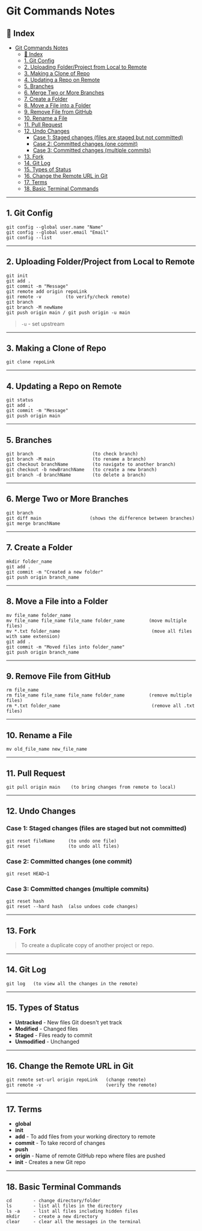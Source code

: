 # Git Commands Notes

## 📑 Index

- [Git Commands Notes](#git-commands-notes)
  - [📑 Index](#-index)
  - [1. Git Config](#1-git-config)
  - [2. Uploading Folder/Project from Local to Remote](#2-uploading-folderproject-from-local-to-remote)
  - [3. Making a Clone of Repo](#3-making-a-clone-of-repo)
  - [4. Updating a Repo on Remote](#4-updating-a-repo-on-remote)
  - [5. Branches](#5-branches)
  - [6. Merge Two or More Branches](#6-merge-two-or-more-branches)
  - [7. Create a Folder](#7-create-a-folder)
  - [8. Move a File into a Folder](#8-move-a-file-into-a-folder)
  - [9. Remove File from GitHub](#9-remove-file-from-github)
  - [10. Rename a File](#10-rename-a-file)
  - [11. Pull Request](#11-pull-request)
  - [12. Undo Changes](#12-undo-changes)
    - [Case 1: Staged changes (files are staged but not committed)](#case-1-staged-changes-files-are-staged-but-not-committed)
    - [Case 2: Committed changes (one commit)](#case-2-committed-changes-one-commit)
    - [Case 3: Committed changes (multiple commits)](#case-3-committed-changes-multiple-commits)
  - [13. Fork](#13-fork)
  - [14. Git Log](#14-git-log)
  - [15. Types of Status](#15-types-of-status)
  - [16. Change the Remote URL in Git](#16-change-the-remote-url-in-git)
  - [17. Terms](#17-terms)
  - [18. Basic Terminal Commands](#18-basic-terminal-commands)

---

## 1. Git Config

```
git config --global user.name "Name"
git config --global user.email "Email"
git config --list
```

---

## 2. Uploading Folder/Project from Local to Remote

```
git init
git add .
git commit -m "Message"
git remote add origin repoLink
git remote -v         (to verify/check remote)
git branch
git branch -M newName
git push origin main / git push origin -u main
```

> `-u` - set upstream

---

## 3. Making a Clone of Repo

```
git clone repoLink
```

---

## 4. Updating a Repo on Remote

```
git status
git add .
git commit -m "Message"
git push origin main
```

---

## 5. Branches

```
git branch                      (to check branch)
git branch -M main              (to rename a branch)
git checkout branchName         (to navigate to another branch)
git checkout -b newBranchName   (to create a new branch)
git branch -d branchName        (to delete a branch)
```

---

## 6. Merge Two or More Branches

```
git branch
git diff main                  (shows the difference between branches)
git merge branchName
```

---

## 7. Create a Folder

```
mkdir folder_name
git add .
git commit -m "Created a new folder"
git push origin branch_name
```

---

## 8. Move a File into a Folder

```
mv file_name folder_name
mv file_name file_name file_name folder_name         (move multiple files)
mv *.txt folder_name                                  (move all files with same extension)
git add .
git commit -m "Moved files into folder_name"
git push origin branch_name
```

---

## 9. Remove File from GitHub

```
rm file_name
rm file_name file_name file_name folder_name         (remove multiple files)
rm *.txt folder_name                                  (remove all .txt files)
```

---

## 10. Rename a File

```
mv old_file_name new_file_name
```

---

## 11. Pull Request

```
git pull origin main    (to bring changes from remote to local)
```

---

## 12. Undo Changes

### Case 1: Staged changes (files are staged but not committed)

```
git reset fileName     (to undo one file)
git reset              (to undo all files)
```

### Case 2: Committed changes (one commit)

```
git reset HEAD~1
```

### Case 3: Committed changes (multiple commits)

```
git reset hash
git reset --hard hash  (also undoes code changes)
```

---

## 13. Fork

> To create a duplicate copy of another project or repo.

---

## 14. Git Log

```
git log   (to view all the changes in the remote)
```

---

## 15. Types of Status

* **Untracked** - New files Git doesn't yet track
* **Modified** - Changed files
* **Staged** - Files ready to commit
* **Unmodified** - Unchanged

---

## 16. Change the Remote URL in Git

```
git remote set-url origin repoLink   (change remote)
git remote -v                        (verify the remote)
```

---

## 17. Terms

* **global**
* **init**
* **add** - To add files from your working directory to remote
* **commit** - To take record of changes
* **push**
* **origin** - Name of remote GitHub repo where files are pushed
* **init** - Creates a new Git repo

---

## 18. Basic Terminal Commands

```
cd        - change directory/folder
ls        - list all files in the directory
ls -a     - list all files including hidden files
mkdir     - create a new directory
clear     - clear all the messages in the terminal
```
